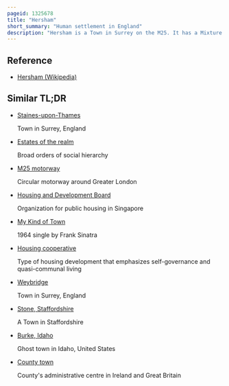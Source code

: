 ```yaml
---
pageid: 1325678
title: "Hersham"
short_summary: "Human settlement in England"
description: "Hersham is a Town in Surrey on the M25. It has a Mixture of low and high Rise Housing and has four Technologytrade Estates. The only contiguous Settlement is Walton-On-Thames, its Post Town."
---
```


## Reference

- [Hersham (Wikipedia)](https://en.wikipedia.org/?curid=1325678)

## Similar TL;DR

- [Staines-upon-Thames](/tldr/en/staines-upon-thames)

  Town in Surrey, England

- [Estates of the realm](/tldr/en/estates-of-the-realm)

  Broad orders of social hierarchy

- [M25 motorway](/tldr/en/m25-motorway)

  Circular motorway around Greater London

- [Housing and Development Board](/tldr/en/housing-and-development-board)

  Organization for public housing in Singapore

- [My Kind of Town](/tldr/en/my-kind-of-town)

  1964 single by Frank Sinatra

- [Housing cooperative](/tldr/en/housing-cooperative)

  Type of housing development that emphasizes self-governance and quasi-communal living

- [Weybridge](/tldr/en/weybridge)

  Town in Surrey, England

- [Stone, Staffordshire](/tldr/en/stone-staffordshire)

  A Town in Staffordshire

- [Burke, Idaho](/tldr/en/burke-idaho)

  Ghost town in Idaho, United States

- [County town](/tldr/en/county-town)

  County's administrative centre in Ireland and Great Britain
